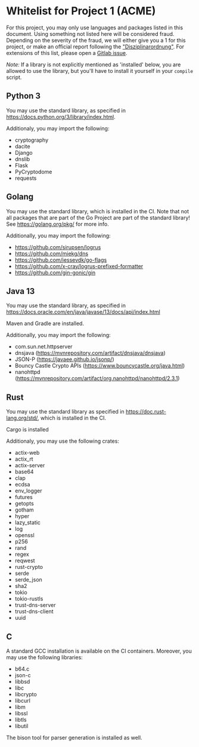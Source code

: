 # Whitelist for Project 1 (ACME)
For this project, you may only use languages and packages listed in this document. Using something not listed here will be considered fraud. Depending on the severity of the fraud, we will either give you a 1 for this project, or make an official report following the ["Disziplinarordnung"](https://www.admin.ch/opc/de/classified-compilation/20042642/index.html). For extensions of this list, please open a [Gitlab issue](https://gitlab.inf.ethz.ch/PRV-PERRIG/netsec-course/netsec-2020-issues).

*Note:* If a library is not explicitly mentioned as 'installed' below, you are allowed to use the library, but you'll have to install it yourself in your `compile` script.

## Python 3
You may use the standard library, as specified in https://docs.python.org/3/library/index.html.

Additionaly, you may import the following:

- cryptography
- dacite
- Django
- dnslib
- Flask
- PyCryptodome
- requests


## Golang
You may use the standard library, which is installed in the CI. Note that not all packages that are part of the Go Project are part of the standard library! See https://golang.org/pkg/ for more info.

Additionally, you may import the following:

- https://github.com/sirupsen/logrus
- https://github.com/miekg/dns
- https://github.com/jessevdk/go-flags
- https://github.com/x-cray/logrus-prefixed-formatter
- https://github.com/gin-gonic/gin


##  Java 13 
You may use the standard library, as specified in
https://docs.oracle.com/en/java/javase/13/docs/api/index.html

Maven and Gradle are installed.

Additionally, you may import the following:

- com.sun.net.httpserver
- dnsjava (https://mvnrepository.com/artifact/dnsjava/dnsjava)
- JSON-P (https://javaee.github.io/jsonp/)
- Bouncy Castle Crypto APIs (https://www.bouncycastle.org/java.html)
- nanohttpd (https://mvnrepository.com/artifact/org.nanohttpd/nanohttpd/2.3.1)


## Rust
You may use the standard library as specified in
https://doc.rust-lang.org/std/, which is installed in the CI.

Cargo is installed

Additionaly, you may use the following crates:

- actix-web
- actix_rt
- actix-server
- base64
- clap
- ecdsa
- env_logger
- futures
- getopts
- gotham
- hyper
- lazy_static
- log
- openssl
- p256
- rand
- regex
- reqwest
- rust-crypto
- serde
- serde_json
- sha2
- tokio
- tokio-rustls
- trust-dns-server
- trust-dns-client
- uuid

## C
A standard GCC installation is available on the CI containers. Moreover, you may use the following libraries:

- b64.c
- json-c
- libbsd
- libc
- libcrypto
- libcurl
- libm
- libssl
- libtls
- libutil

The bison tool for parser generation is installed as well.